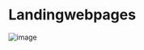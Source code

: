# Landingwebpages
![image](https://github.com/hrithika7499/Landingwebpages/assets/110494774/a5109852-a425-4c2d-9d63-031df086e0b8)
